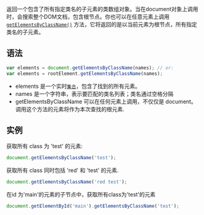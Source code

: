 返回一个包含了所有指定类名的子元素的类数组对象。当在document对象上调用时，会搜索整个DOM文档，包含根节点。你也可以在任意元素上调用[`getElementsByClassName()`](https://developer.mozilla.org/zh-CN/docs/Web/API/Element/getElementsByClassName) 方法，它将返回的是以当前元素为根节点，所有指定类名的子元素。

## 语法

```javascript
var elements = document.getElementsByClassName(names); // or:
var elements = rootElement.getElementsByClassName(names);
```

- elements 是一个实时[`集合`](https://developer.mozilla.org/zh-CN/docs/Web/API/HTMLCollection)，包含了找到的所有元素。
- names 是一个字符串，表示要匹配的类名列表；类名通过空格分隔
- getElementsByClassName 可以在任何元素上调用，不仅仅是 document。 调用这个方法的元素将作为本次查找的根元素.

## 实例

获取所有 class 为 'test' 的元素:

```javascript
document.getElementsByClassName('test');
```

获取所有 class 同时包括 'red' 和 'test' 的元素.

```javascript
document.getElementsByClassName('red test');
```

在id 为'main'的元素的子节点中，获取所有class为'test'的元素

```javascript
document.getElementById('main').getElementsByClassName('test');
```

